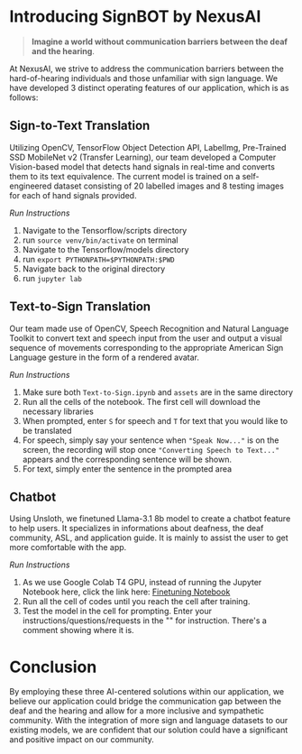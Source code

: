 # Introducing SignBOT by NexusAI
> **Imagine a world without communication barriers between the deaf and the hearing**.

At NexusAI, we strive to address the communication barriers between the hard-of-hearing individuals and those unfamiliar with sign language. We have developed 3 distinct operating features of our application, which is as follows:

## Sign-to-Text Translation
Utilizing OpenCV, TensorFlow Object Detection API, LabelImg, Pre-Trained SSD MobileNet v2 (Transfer Learning), our team developed a Computer Vision-based model that detects hand signals in real-time and converts them to its text equivalence. The current model is trained on a self-engineered dataset consisting of 20 labelled images and 8 testing images for each of hand signals provided.

*Run Instructions*
1. Navigate to the Tensorflow/scripts directory
2. run ```source venv/bin/activate``` on terminal
3. Navigate to the Tensorflow/models directory
4. run ```export PYTHONPATH=$PYTHONPATH:$PWD```
5. Navigate back to the original directory
6. run ```jupyter lab```

## Text-to-Sign Translation
Our team made use of OpenCV, Speech Recognition and Natural Language Toolkit to convert text and speech input from the user and output a visual sequence of movements corresponding to the appropriate American Sign Language gesture in the form of a rendered avatar.

*Run Instructions*
1. Make sure both ```Text-to-Sign.ipynb``` and ```assets``` are in the same directory
2. Run all the cells of the notebook. The first cell will download the necessary libraries
3. When prompted, enter ```S``` for speech and ```T``` for text that you would like to be translated
4. For speech, simply say your sentence when ```"Speak Now..."``` is on the screen, the recording will stop once  ```"Converting Speech to Text..."``` appears and the corresponding sentence will be shown.
5. For text, simply enter the sentence in the prompted area

## Chatbot
Using Unsloth, we finetuned Llama-3.1 8b model to create a chatbot feature to help users. It specializes in informations about deafness, the deaf community, ASL, and application guide. It is mainly to assist the user to get more comfortable with the app.

*Run Instructions*
1. As we use Google Colab T4 GPU, instead of running the Jupyter Notebook here, click the link here: [Finetuning Notebook](https://colab.research.google.com/drive/1CIFQQkIGt4aEaCYqOGDwF7tKZ0kVCu-u#scrollTo=yHR5cYjMAG5W)
2. Run all the cell of codes until you reach the cell after training.
3. Test the model in the cell for prompting. Enter your instructions/questions/requests in the "" for instruction. There's a comment showing where it is.

# Conclusion
By employing these three AI-centered solutions within our application, we believe our application could bridge the communication gap between the deaf and the hearing and allow for a more inclusive and sympathetic community. With the integration of more sign and language datasets to our existing models, we are confident that our solution could have a significant and positive impact on our community.
